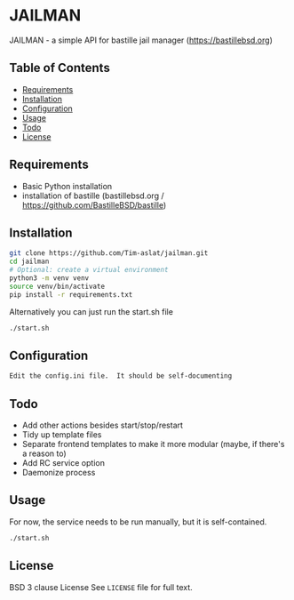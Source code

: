 # JAILMAN

JAILMAN - a simple API for bastille jail manager (https://bastillebsd.org)

## Table of Contents

- [Requirements](#requirements)
- [Installation](#installation)
- [Configuration](#configuration)
- [Usage](#usage)
- [Todo](#todo)
- [License](#license)

## Requirements

- Basic Python installation
- installation of bastille (bastillebsd.org / https://github.com/BastilleBSD/bastille)

## Installation

```sh
git clone https://github.com/Tim-aslat/jailman.git
cd jailman
# Optional: create a virtual environment
python3 -m venv venv
source venv/bin/activate
pip install -r requirements.txt
```
Alternatively you can just run the start.sh file
```sh
./start.sh
```

## Configuration

```sh
Edit the config.ini file.  It should be self-documenting

```

## Todo
- Add other actions besides start/stop/restart
- Tidy up template files
- Separate frontend templates to make it more modular (maybe, if there's a reason to)
- Add RC service option
- Daemonize process

## Usage
For now, the service needs to be run manually, but it is self-contained.
```sh
./start.sh
```

## License

BSD 3 clause License
See `LICENSE` file for full text.


